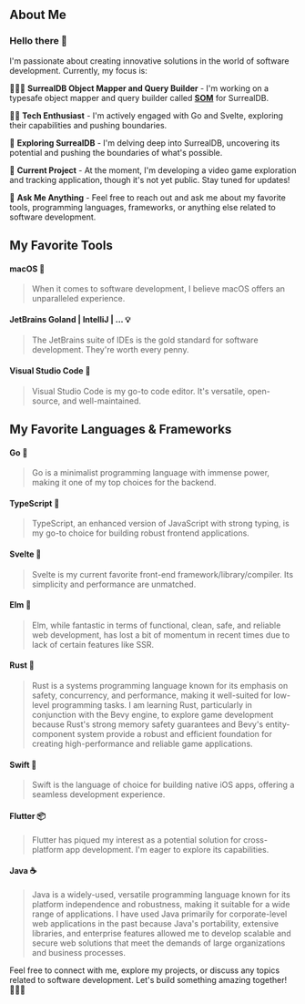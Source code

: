 ## About Me

### Hello there 👋

I'm passionate about creating innovative solutions in the world of software development. Currently, my focus is:

👨🏻‍🎨 **SurrealDB Object Mapper and Query Builder** - I'm working on a typesafe object mapper and query builder called [**SOM**](https://github.com/go-surreal/som) for SurrealDB.

👨‍💻 **Tech Enthusiast** - I'm actively engaged with Go and Svelte, exploring their capabilities and pushing boundaries.

🌱 **Exploring SurrealDB** - I'm delving deep into SurrealDB, uncovering its potential and pushing the boundaries of what's possible.

🔭 **Current Project** - At the moment, I'm developing a video game exploration and tracking application, though it's not yet public. Stay tuned for updates!

💬 **Ask Me Anything** - Feel free to reach out and ask me about my favorite tools, programming languages, frameworks, or anything else related to software development.

## My Favorite Tools

#### macOS 🍎

> When it comes to software development, I believe macOS offers an unparalleled experience.

#### JetBrains Goland | IntelliJ | ... 💡

> The JetBrains suite of IDEs is the gold standard for software development. They're worth every penny.

#### Visual Studio Code 📝

> Visual Studio Code is my go-to code editor. It's versatile, open-source, and well-maintained.

## My Favorite Languages & Frameworks

#### Go 🐹

> Go is a minimalist programming language with immense power, making it one of my top choices for the backend.

#### TypeScript 📜

> TypeScript, an enhanced version of JavaScript with strong typing, is my go-to choice for building robust frontend applications.

#### Svelte 🚀

> Svelte is my current favorite front-end framework/library/compiler. Its simplicity and performance are unmatched.

#### Elm 🌳

> Elm, while fantastic in terms of functional, clean, safe, and reliable web development, has lost a bit of momentum in recent times due to lack of certain features like SSR.

#### Rust 🦀

> Rust is a systems programming language known for its emphasis on safety, concurrency, and performance, making it well-suited for low-level programming tasks. I am learning Rust, particularly in conjunction with the Bevy engine, to explore game development because Rust's strong memory safety guarantees and Bevy's entity-component system provide a robust and efficient foundation for creating high-performance and reliable game applications.

#### Swift 📱

> Swift is the language of choice for building native iOS apps, offering a seamless development experience.

#### Flutter 📦

> Flutter has piqued my interest as a potential solution for cross-platform app development. I'm eager to explore its capabilities.

#### Java ☕

> Java is a widely-used, versatile programming language known for its platform independence and robustness, making it suitable for a wide range of applications. I have used Java primarily for corporate-level web applications in the past because Java's portability, extensive libraries, and enterprise features allowed me to develop scalable and secure web solutions that meet the demands of large organizations and business processes.

Feel free to connect with me, explore my projects, or discuss any topics related to software development. Let's build something amazing together! 👨‍💻🚀
